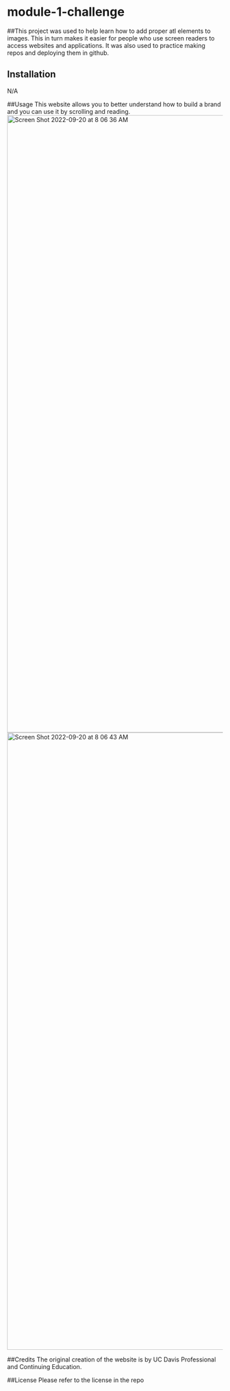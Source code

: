 # module-1-challenge

##This project was used to help learn how to add proper atl elements to images. This in turn makes it easier for people who use screen readers to access websites and applications. It was also used to practice making repos and deploying them in github. 

## Installation
N/A

##Usage
This website allows you to better understand how to build a brand and you can use it by scrolling and reading. 
<img width="1440" alt="Screen Shot 2022-09-20 at 8 06 36 AM" src="https://user-images.githubusercontent.com/111337363/191295622-d5db8f92-99dd-4d9e-be36-62d8d4077d07.png">
<img width="1440" alt="Screen Shot 2022-09-20 at 8 06 43 AM" src="https://user-images.githubusercontent.com/111337363/191295968-c71f0699-4423-4f2e-980c-526b81930b46.png">

##Credits
The original creation of the website is by UC Davis Professional and Continuing Education.

##License
Please refer to the license in the repo
